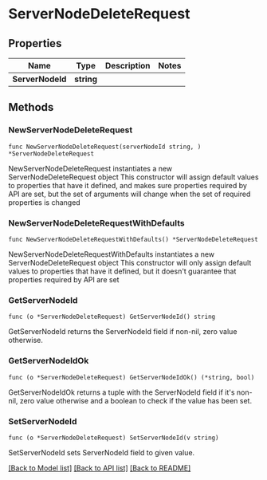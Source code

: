 # ServerNodeDeleteRequest

## Properties

Name | Type | Description | Notes
------------ | ------------- | ------------- | -------------
**ServerNodeId** | **string** |  | 

## Methods

### NewServerNodeDeleteRequest

`func NewServerNodeDeleteRequest(serverNodeId string, ) *ServerNodeDeleteRequest`

NewServerNodeDeleteRequest instantiates a new ServerNodeDeleteRequest object
This constructor will assign default values to properties that have it defined,
and makes sure properties required by API are set, but the set of arguments
will change when the set of required properties is changed

### NewServerNodeDeleteRequestWithDefaults

`func NewServerNodeDeleteRequestWithDefaults() *ServerNodeDeleteRequest`

NewServerNodeDeleteRequestWithDefaults instantiates a new ServerNodeDeleteRequest object
This constructor will only assign default values to properties that have it defined,
but it doesn't guarantee that properties required by API are set

### GetServerNodeId

`func (o *ServerNodeDeleteRequest) GetServerNodeId() string`

GetServerNodeId returns the ServerNodeId field if non-nil, zero value otherwise.

### GetServerNodeIdOk

`func (o *ServerNodeDeleteRequest) GetServerNodeIdOk() (*string, bool)`

GetServerNodeIdOk returns a tuple with the ServerNodeId field if it's non-nil, zero value otherwise
and a boolean to check if the value has been set.

### SetServerNodeId

`func (o *ServerNodeDeleteRequest) SetServerNodeId(v string)`

SetServerNodeId sets ServerNodeId field to given value.



[[Back to Model list]](../README.md#documentation-for-models) [[Back to API list]](../README.md#documentation-for-api-endpoints) [[Back to README]](../README.md)


